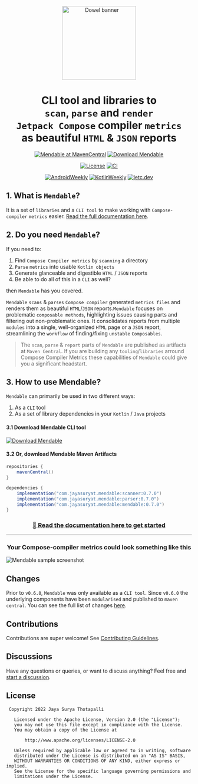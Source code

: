 <div align="center">

  <a>
    <picture>
      <source media="(prefers-color-scheme: dark)" srcset="https://user-images.githubusercontent.com/37530409/205920274-d4cd2c4e-92d9-40d8-ac0f-39e8374600d6.svg" height="200">
      <img alt="Dowel banner" src="https://user-images.githubusercontent.com/37530409/205920279-1c22ea9e-1f81-45d9-9994-01785e9ab473.svg" height="200">
    </picture>
  </a>

  <h1>CLI tool and libraries to<br><code>scan</code>, <code>parse</code> and <code>render</code><br><code>Jetpack Compose</code> compiler <code>metrics</code><br>as beautiful <code>HTML</code> & <code>JSON</code> reports</h1>

 <p align="center">
      <a href="https://repo1.maven.org/maven2/com/jayasuryat/mendable/"><img alt="Mendable at MavenCentral" src="https://staging.shields.io/maven-central/v/com.jayasuryat.mendable/mendable?style=for-the-badge&color=%2332cc57"/></a>
    <a href="https://github.com/jayasuryat/mendable/releases/download/v0.7.0/mendable.jar"><img alt="Download Mendable" src="https://img.shields.io/badge/Mendable.jar-0.7.0-%2306090E?style=for-the-badge&logo=jetpackcompose&color=%2332cc57"/></a>
  </p>

  <p align="center">
    <a href="https://opensource.org/licenses/Apache-2.0"><img alt="License" src="https://img.shields.io/badge/License-Apache%202.0-blue.svg"/></a>
    <a href="https://github.com/jayasuryat/mendable/actions/workflows/main.yml"><img alt="CI" src="https://github.com/jayasuryat/mendable/actions/workflows/main.yml/badge.svg"/></a>
  </p>

  <p align="center">
    <a href="https://androidweekly.net/issues/issue-548"><img alt="AndroidWeekly" src="https://img.shields.io/badge/AndroidWeekly-%23548-2299cc.svg?style=flat&logo=android"/></a>
    <a href="https://mailchi.mp/kotlinweekly/kotlin-weekly-332"><img alt="KotlinWeekly" src="https://img.shields.io/badge/KotlinWeekly-%23332-7549b5.svg?style=flat&logo=kotlin"/></a>
    <a href="https://jetc.dev/issues/145.html"><img alt="jetc.dev" src="https://img.shields.io/badge/jetc.dev-%23145-343a40.svg?style=flat&logo=jetpackcompose"/></a>
  </p>

</div>

## 1. What is `Mendable`?

It is a set of `libraries` and a `CLI tool` to make working with `Compose-compiler` `metrics` easier. [Read the
full documentation here](https://jayasuryat.github.io/mendable/).

## 2. Do you need `Mendable`?

If you need to:

1. Find `Compose Compiler metrics` by `scanning` a directory
2. `Parse` `metrics` into usable `Kotlin objects`
3. Generate glanceable and digestible `HTML` / `JSON` reports
4. Be able to do all of this in a `CLI` as well?

then `Mendable` has you covered.

`Mendable` `scans` & `parses` `Compose compiler` generated `metrics files` and renders them as beautiful `HTML`/`JSON`
reports.`Mendable` focuses on problematic `composable methods`, highlighting issues causing parts and filtering out
non-problematic ones. It consolidates reports from multiple `modules` into a single, well-organized `HTML` page or a
`JSON` report, streamlining the `workflow` of finding/fixing `unstable` `Composables`.

> The `scan`, `parse` & `report` parts of `Mendable` are published as artifacts at `Maven Central`. If you
> are building any `tooling`/`libraries` arround Compose Compiler Metrics these capabilities of `Mendable` could give
> you a significant headstart.

## 3. How to use Mendable?

`Mendable` can primarily be used in two different ways:

1. As a `CLI` tool
2. As a set of library dependencies in your `Kotlin` / `Java` projects

#### 3.1 Download Mendable CLI tool

<a href="https://github.com/jayasuryat/mendable/releases/download/v0.7.0/mendable.jar"><img alt="Download Mendable" src="https://img.shields.io/badge/Mendable.jar-0.7.0-%2306090E?style=for-the-badge&logo=jetpackcompose&color=%2332cc57"/></a>

#### 3.2 Or, download Mendable Maven Artifacts

```groovy
repositories {
    mavenCentral()
}

dependencies {
    implementation("com.jayasuryat.mendable:scanner:0.7.0")
    implementation("com.jayasuryat.mendable:parser:0.7.0")
    implementation("com.jayasuryat.mendable:mendable:0.7.0")
}
```

<div align="center">
  <h3><a href="https://jayasuryat.github.io/mendable/howto/">🚀  Read the documentation here to get started</a></h3>
</div>

---
<div align="center">
  <h3>Your Compose-compiler metrics could look something like this</h3>
</div>

![Mendable sample screenshot](https://user-images.githubusercontent.com/37530409/206190055-33332a9c-f953-40d0-82a7-8d8df5d796f0.png)

## Changes

Prior to `v0.6.0`, `Mendable` was only available as a `CLI tool`. Since `v0.6.0` the underlying components have been
`modularised` and published to `maven central`. You can see the full list of
changes [here](https://github.com/jayasuryat/mendable/releases/tag/v0.6.0).

## Contributions

Contributions are super welcome!
See [Contributing Guidelines](https://github.com/jayasuryat/mendable/blob/main/CONTRIBUTING.md).

## Discussions

Have any questions or queries, or want to discuss anything? Feel free
and [start a discussion](https://github.com/jayasuryat/mendable/discussions).

## License

```
 Copyright 2022 Jaya Surya Thotapalli

   Licensed under the Apache License, Version 2.0 (the "License");
   you may not use this file except in compliance with the License.
   You may obtain a copy of the License at

       http://www.apache.org/licenses/LICENSE-2.0

   Unless required by applicable law or agreed to in writing, software
   distributed under the License is distributed on an "AS IS" BASIS,
   WITHOUT WARRANTIES OR CONDITIONS OF ANY KIND, either express or implied.
   See the License for the specific language governing permissions and
   limitations under the License.
```
